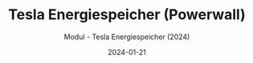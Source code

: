 ---
title: Tesla Energiespeicher (Powerwall)
date: 2024-01-21
subtitle: Modul - Tesla Energiespeicher (2024)
link: https://github.com/Wilkware/TeslaPowerwall
image: https://opengraph.githubassets.com/0d04707cca990b8125be8b1e43db03eecb45affb52c8d289d14eb4ae17263ba6/Wilkware/TeslaPowerwall
---